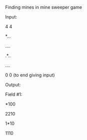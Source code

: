 Finding mines in mine sweeper game

Input:

4 4

*...

....

.*..

....

0 0 (to end giving input)

Output:

Field #1:

*100

2210

1*10

1110

